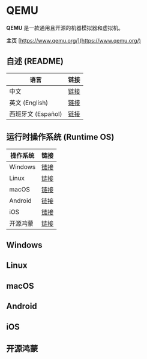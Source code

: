# QEMU

  **QEMU** 是一款通用且开源的机器模拟器和虚拟机。

  **主页** [https://www.qemu.org/](https://www.qemu.org/)

## 自述 (README)
| 语言 | 链接 |
|------|------|
| 中文 | [链接](./README.md) |
| 英文 (English) | [链接](./README.en.md) |
| 西班牙文 (Español) | [链接](./README.es.md) |

## 运行时操作系统 (Runtime OS)
| 操作系统 | 链接 |
|---------|------|
| Windows  | [链接](#windows) |
| Linux | [链接](#linux) |
| macOS | [链接](#macos) |
| Android | [链接](#android) |
| iOS | [链接](#ios) |
| 开源鸿蒙 | [链接](#开源鸿蒙) |

## Windows

## Linux

## macOS

## Android

## iOS

## 开源鸿蒙

